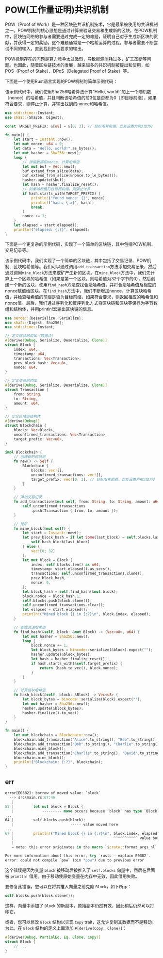 # POW(工作量证明)共识机制

POW（Proof of Work）是一种区块链共识机制技术，它是最早被使用的共识机制之一。POW机制的核心思想是通过计算来验证交易和生成新的区块。在POW机制中，区块链网络的参与者需要通过完成一定的难题，证明自己对于生成新区块的贡献，并获得一定的奖励。这个难题通常是一个哈希运算的过程，参与者需要不断尝试不同的输入，直到找到符合要求的输出。

POW机制存在的问题是算力竞争太过激烈，导致能源消耗过多，矿工垄断等问题。也因此，随着区块链技术的发展，越来越多的共识机制被提出和使用，如POS（Proof of Stake）、DPoS（Delegated Proof of Stake）等。

下面是一个使用Rust语言实现的POW机制的简单示例代码：

该示例代码中，我们使用Sha256哈希算法计算“Hello, world!”加上一个随机数（nonce）的哈希值，并且判断该哈希值的前3位是否都为0（即目标前缀），如果符合要求，则停止计算，并输出找到的nonce和哈希值。

```rust
use std::time::Instant;
use sha2::{Sha256, Digest};

const TARGET_PREFIX: &[u8] = &[0; 3]; // 目标哈希前缀，此处设置为前3位为0

fn main() {
    let start = Instant::now();
    let mut nonce: u64 = 0;
    let data = "Hello, world!".as_bytes();
    let mut hasher = Sha256::new();
    loop {
        // 拼接数据和nonce，计算哈希值
        let mut buf = Vec::new();
        buf.extend_from_slice(data);
        buf.extend_from_slice(&nonce.to_le_bytes());
        hasher.update(&buf);
        let hash = hasher.finalize_reset();
        // 如果哈希值符合目标前缀，则停止计算
        if hash.starts_with(TARGET_PREFIX) {
            println!("found nonce: {}", nonce);
            println!("hash: {:x}", hash);
            break;
        }
        nonce += 1;
    }
    let elapsed = start.elapsed();
    println!("elapsed: {:?}", elapsed);
}

```

下面是一个更复杂的示例代码，实现了一个简单的区块链，其中包括POW机制、交易记录等。

该示例代码中，我们实现了一个简单的区块链，其中包括了交易记录、POW机制、区块哈希值等。我们可以通过调用`add_transaction`方法添加交易记录，然后通过调用`mine_block`方法来挖矿产生新的区块。在`mine_block`方法中，我们先计算上一个区块的哈希值（如果是第一个区块，则哈希值为32个字节的0），然后创建一个新的区块，使用`find_hash`方法查找合法哈希值，并将合法哈希值及相应的nonce赋值给区块。在`find_hash`方法中，我们不断增加nonce，计算区块哈希值，并检查哈希值的前缀是否为目标前缀，如果符合要求，则返回相应的哈希值和nonce值。最后，我们通过序列化和反序列化方式将区块链和区块等保存为字节数组和结构体，并用println!宏输出区块链的信息。

```rust
use serde::{Deserialize, Serialize};
use sha2::{Digest, Sha256};
use std::time::Instant;

// 定义区块结构体（数据块）
#[derive(Debug, Serialize, Deserialize, Clone)]
struct Block {
    index: u64,
    timestamp: u64,
    transactions: Vec<Transaction>,
    prev_block_hash: Vec<u8>,
    nonce: u64,
}

// 定义交易结构体
#[derive(Debug, Serialize, Deserialize, Clone)]
struct Transaction {
    from: String,
    to: String,
    amount: u64,
}

// 定义区块链结构体
#[derive(Debug)]
struct Blockchain {
    blocks: Vec<Block>,
    unconfirmed_transactions: Vec<Transaction>,
    target_prefix: Vec<u8>,
}

impl Blockchain {
    // 创建新的区块链
    fn new() -> Self {
        Blockchain {
            blocks: vec![],
            unconfirmed_transactions: vec![],
            target_prefix: vec![0; 3], // 目标哈希前缀，此处设置为前3位为0
        }
    }

    // 添加交易记录
    fn add_transaction(&mut self, from: String, to: String, amount: u64) {
        self.unconfirmed_transactions
            .push(Transaction { from, to, amount });
    }

    // 挖矿
    fn mine_block(&mut self) {
        let start = Instant::now();
        let prev_block_hash = if let Some(last_block) = self.blocks.last() {
            self.hash_block(last_block)
        } else {
            vec![0; 32]
        };
        let mut block = Block {
            index: self.blocks.len() as u64,
            timestamp: start.elapsed().as_secs(),
            transactions: self.unconfirmed_transactions.clone(),
            prev_block_hash,
            nonce: 0,
        };
        let block_hash = self.find_hash(&mut block);
        block.nonce = block_hash.1;
        self.blocks.push(block.clone());
        self.unconfirmed_transactions.clear();
        let elapsed = start.elapsed();
        println!("Mined block {} in {:?}\n", block.index, elapsed);
    }

    // 查找合法哈希值
    fn find_hash(&self, block: &mut Block) -> (Vec<u8>, u64) {
        let mut hasher = Sha256::new();
        loop {
            block.nonce += 1;
            let block_bytes = bincode::serialize(&block).expect("");
            hasher.update(&block_bytes);
            let hash = hasher.finalize_reset();
            if hash.starts_with(&self.target_prefix) {
                return (hash.to_vec(), block.nonce);
            }
        }
    }

    // 计算区块哈希值
    fn hash_block(&self, block: &Block) -> Vec<u8> {
        let block_bytes = bincode::serialize(block).expect("");
        let mut hasher = Sha256::new();
        hasher.update(&block_bytes);
        hasher.finalize().to_vec()
    }
}

fn main() {
    let mut blockchain = Blockchain::new();
    blockchain.add_transaction("Alice".to_string(), "Bob".to_string(), 100);
    blockchain.add_transaction("Bob".to_string(), "Charlie".to_string(), 50);
    blockchain.mine_block();
    blockchain.add_transaction("Charlie".to_string(), "David".to_string(), 30);
    blockchain.mine_block();
    println!("Blockchain: {:?}", blockchain);
}

```

## err

```rust
error[E0382]: borrow of moved value: `block`
  --> src\main.rs:67:46
   |
55 |         let mut block = Block {
   |             --------- move occurs because `block` has type `Block`, which does not implement the `Copy` trait
...
64 |         self.blocks.push(block);
   |                          ----- value moved here
...
67 |         println!("Mined block {} in {:?}\n", block.index, elapsed);
   |                                              ^^^^^^^^^^^ value borrowed here after move
   |
   = note: this error originates in the macro `$crate::format_args_nl` which comes from the expansion of the macro `println` (in Nightly builds, run with -Z macro-backtrace for more info)

For more information about this error, try `rustc --explain E0382`.
error: could not compile `pow` (bin "pow") due to previous error
```

这个错误是因为变量 `block` 被移动后被推入了 `self.blocks` 向量中，然后在后面被 `println!` 借用。由于移动使原始变量在内存中无效，因此借用失败。

要修复此错误，您可以在将其推入向量之前克隆 `Block`，如下所示：

```rust
self.blocks.push(block.clone());
```

这样，向量中添加了 `Block` 的新副本，原始副本仍然有效，因此稍后仍然可以打印它。

或者，您可以修改 `Block` 结构以实现 `Copy` trait，这允许复制其数据而不是移动。为此，在 `Block` 结构的定义上面添加 `#[derive(Copy, Clone)]`：

```rust
#[derive(Debug, PartialEq, Eq, Clone, Copy)]
struct Block {
    // ...
}
```
